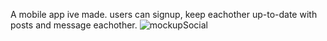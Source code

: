 A mobile app ive made. users can signup, keep eachother up-to-date with posts and message eachother.
![mockupSocial](https://user-images.githubusercontent.com/60921646/117310807-eb814b00-ae83-11eb-81bf-998e92dfb69c.png)

